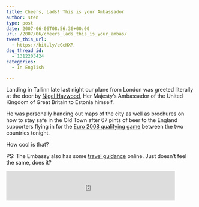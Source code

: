 ```yaml
---
title: Cheers, Lads! This is your Ambassador
author: sten
type: post
date: 2007-06-06T08:56:36+00:00
url: /2007/06/cheers_lads_this_is_your_ambas/
tweet_this_url:
  - https://bit.ly/eGcHXR
dsq_thread_id:
  - 1312203424
categories:
  - In English

---
```

Landing in Tallinn late last night our plane from London was greeted literally at the door by [Nigel Haywood][1], Her Majesty&#8217;s Ambassador of the United Kingdom of Great Britain to Estonia himself.

He was personally handing out maps of the city as well as brochures on how to stay safe in the Old Town after 67 pints of beer to the England supporters flying in for the [Euro 2008 qualifying game][2] between the two countries tonight. 

How cool is that?

PS: The Embassy also has some [travel guidance][3] online. Just doesn&#8217;t feel the same, does it?

<iframe src="http://www.facebook.com/plugins/like.php?href=http%3A%2F%2Fsten.tamkivi.com%2F2007%2F06%2Fcheers_lads_this_is_your_ambas%2F&layout=standard&show_faces=true&width=450&action=like&colorscheme=light&height=80" scrolling="no" frameborder="0" style="border:none; overflow:hidden; width:450px; height:80px;" allowTransparency="true"></iframe>

 [1]: http://www.britishembassy.gov.uk/servlet/Front?pagename=OpenMarket/Xcelerate/ShowPage&c=Page&cid=1046181015751
 [2]: http://library.digiguide.com/lib/uk-tv-highlight/International+Football-603
 [3]: http://www.britishembassy.gov.uk/servlet/Front?pagename=OpenMarket/Xcelerate/ShowPage&c=Page&cid=1046181014518
